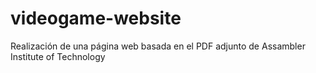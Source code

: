 # videogame-website
Realización de una página web basada en el PDF adjunto de Assambler Institute of Technology
